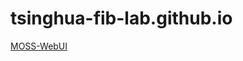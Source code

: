 # tsinghua-fib-lab.github.io

[MOSS-WebUI](https://tsinghua-fib-lab.github.io/moss-webui-frontend/)
